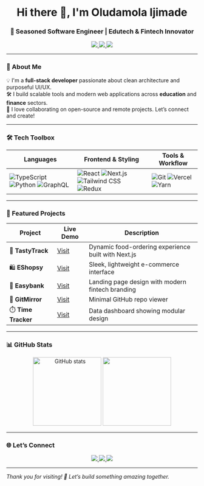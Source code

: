 
<h1 align="center">Hi there 👋, I'm Oludamola Ijimade</h1>
<h3 align="center">🚀 Seasoned Software Engineer | Edutech & Fintech Innovator</h3>

<p align="center">
  <a href="https://my-portfolio-red-zeta-15.vercel.app/" target="_blank">
    <img src="https://img.shields.io/badge/Portfolio-%230A66C2.svg?&style=for-the-badge&logo=vercel&logoColor=white" />
  </a>
  <a href="https://www.linkedin.com/in/oludamola-ijimade-3a341a1b3/" target="_blank">
    <img src="https://img.shields.io/badge/LinkedIn-%230A66C2.svg?&style=for-the-badge&logo=linkedin&logoColor=white" />
  </a>
  <a href="mailto:Oludamolaijimade@gmail.com">
    <img src="https://img.shields.io/badge/Email-D14836?style=for-the-badge&logo=gmail&logoColor=white" />
  </a>
</p>

---

### 🧠 About Me

💡 I'm a **full-stack developer** passionate about clean architecture and purposeful UI/UX.  
🛠️ I build scalable tools and modern web applications across **education** and **finance** sectors.  
🤝 I love collaborating on open-source and remote projects. Let’s connect and create!

---

### 🛠️ Tech Toolbox

| Languages         | Frontend & Styling                                      | Tools & Workflow                          |
|------------------|---------------------------------------------------------|-------------------------------------------|
| ![TypeScript](https://img.shields.io/badge/TypeScript-3178C6?style=flat&logo=typescript&logoColor=white) ![Python](https://img.shields.io/badge/Python-3776AB?style=flat&logo=python&logoColor=white) ![GraphQL](https://img.shields.io/badge/GraphQL-E10098?style=flat&logo=graphql&logoColor=white) | ![React](https://img.shields.io/badge/React-20232A?style=flat&logo=react&logoColor=61DAFB) ![Next.js](https://img.shields.io/badge/Next.js-000?style=flat&logo=next.js&logoColor=white) ![Tailwind CSS](https://img.shields.io/badge/TailwindCSS-38B2AC?style=flat&logo=tailwind-css&logoColor=white) ![Redux](https://img.shields.io/badge/Redux-593D88?style=flat&logo=redux&logoColor=white) | ![Git](https://img.shields.io/badge/Git-F05032?style=flat&logo=git&logoColor=white) ![Vercel](https://img.shields.io/badge/Vercel-000000?style=flat&logo=vercel&logoColor=white) ![Yarn](https://img.shields.io/badge/Yarn-2C8EBB?style=flat&logo=yarn&logoColor=white) |

---

### 🌟 Featured Projects

| Project | Live Demo | Description |
|--------|-----------|-------------|
| 🍱 **TastyTrack** | [Visit](https://tastytrack.vercel.app/) | Dynamic food-ordering experience built with Next.js |
| 🛍️ **EShopsy** | [Visit](https://kaddesh.github.io/EShopsy/) | Sleek, lightweight e-commerce interface |
| 🏦 **Easybank** | [Visit](https://kaddesh.github.io/easybank-/) | Landing page design with modern fintech branding |
| 📁 **GitMirror** | [Visit](https://gitmirror.vercel.app/) | Minimal GitHub repo viewer |
| ⏱️ **Time Tracker** | [Visit](https://time-tracking-dashboard-pied-eight.vercel.app/) | Data dashboard showing modular design |

---

### 📊 GitHub Stats

<p align="center">
  <img src="https://github-readme-stats.vercel.app/api?username=Kaddesh&show_icons=true&theme=tokyonight&count_private=true" alt="GitHub stats" height="180" />
  <img src="https://github-readme-stats.vercel.app/api/top-langs/?username=Kaddesh&layout=compact&theme=tokyonight" height="180" />
</p>

---

### 🌐 Let’s Connect

<p align="center">
  <a href="https://www.linkedin.com/in/oludamola-ijimade-3a341a1b3/">
    <img src="https://img.shields.io/badge/LinkedIn-Connect-blue?style=for-the-badge&logo=linkedin" />
  </a>
  <a href="mailto:Oludamolaijimade@gmail.com">
    <img src="https://img.shields.io/badge/Gmail-SendMail-red?style=for-the-badge&logo=gmail" />
  </a>
  <a href="https://github.com/Kaddesh">
    <img src="https://img.shields.io/badge/GitHub-Follow-black?style=for-the-badge&logo=github" />
  </a>
</p>

---

_Thank you for visiting! 🤝 Let’s build something amazing together._



